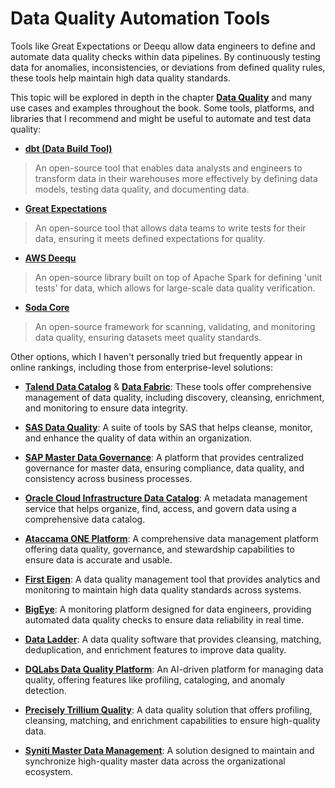 # Data Quality Automation Tools
Tools like Great Expectations or Deequ allow data engineers to define and automate data quality checks within data pipelines. By continuously testing data for anomalies, inconsistencies, or deviations from defined quality rules, these tools help maintain high data quality standards.

This topic will be explored in depth in the chapter [**Data Quality**](../data_quality.md) and many use cases and examples throughout the book. Some tools, platforms, and libraries that I recommend and might be useful to automate and test data quality:

* [**dbt (Data Build Tool)**](https://www.getdbt.com/)
> An open-source tool that enables data analysts and engineers to transform data in their warehouses more effectively by defining data models, testing data quality, and documenting data.

* [**Great Expectations**](https://greatexpectations.io/)
> An open-source tool that allows data teams to write tests for their data, ensuring it meets defined expectations for quality.

* [**AWS Deequ**](https://github.com/awslabs/deequ)
> An open-source library built on top of Apache Spark for defining 'unit tests' for data, which allows for large-scale data quality verification.

* [**Soda Core**](https://github.com/sodadata/soda-core)
> An open-source framework for scanning, validating, and monitoring data quality, ensuring datasets meet quality standards.

Other options, which I haven't personally tried but frequently appear in online rankings, including those from enterprise-level solutions:

* [**Talend Data Catalog**](https://www.talend.com/products/data-catalog/) & [**Data Fabric**](https://www.talend.com/products/data-fabric/): These tools offer comprehensive management of data quality, including discovery, cleansing, enrichment, and monitoring to ensure data integrity.

* [**SAS Data Quality**](https://www.sas.com/en_gb/software/data-preparation-and-quality.html): A suite of tools by SAS that helps cleanse, monitor, and enhance the quality of data within an organization.

* [**SAP Master Data Governance**](https://www.sap.com/products/technology-platform/master-data-governance.html): A platform that provides centralized governance for master data, ensuring compliance, data quality, and consistency across business processes.

* [**Oracle Cloud Infrastructure Data Catalog**](https://www.oracle.com/big-data/data-catalog/): A metadata management service that helps organize, find, access, and govern data using a comprehensive data catalog.

* [**Ataccama ONE Platform**](https://www.ataccama.com/platform): A comprehensive data management platform offering data quality, governance, and stewardship capabilities to ensure data is accurate and usable.

* [**First Eigen**](https://firsteigen.com/): A data quality management tool that provides analytics and monitoring to maintain high data quality standards across systems.

* [**BigEye**](https://www.bigeye.com/): A monitoring platform designed for data engineers, providing automated data quality checks to ensure data reliability in real time.

* [**Data Ladder**](https://dataladder.com/): A data quality software that provides cleansing, matching, deduplication, and enrichment features to improve data quality.

* [**DQLabs Data Quality Platform**](https://www.dqlabs.ai/platform/): An AI-driven platform for managing data quality, offering features like profiling, cataloging, and anomaly detection.

* [**Precisely Trillium Quality**](https://www.precisely.com/product/precisely-trillium/trillium-quality): A data quality solution that offers profiling, cleansing, matching, and enrichment capabilities to ensure high-quality data.

* [**Syniti Master Data Management**](https://www.syniti.com/solutions/master-data-management/): A solution designed to maintain and synchronize high-quality master data across the organizational ecosystem.
